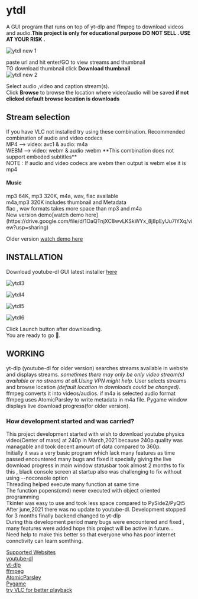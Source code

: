 # ytdl
A GUI program that runs on top of yt-dlp and ffmpeg to download videos and audio.**This project is only for educational purpose DO NOT SELL . USE AT YOUR RISK .**<br />

![ytdl new 1](https://user-images.githubusercontent.com/55890376/143569133-6d465e8f-b632-4cc1-b093-2adc76c03fcf.jpg)



paste url and hit enter/GO to view streams and thumbnail<br />
TO download thumbnail click **Download thumbnail**<br />
![ytdl new 2](https://user-images.githubusercontent.com/55890376/143569182-896f5646-3ae4-40d2-b027-cb5a01a998d1.jpg)




Select audio ,video and caption stream(s).<br />
Click **Browse** to browse the location where video/audio will be saved **if not clicked default browse location is downloads**<br />

<h2>Stream selection</h2>
If you have VLC not installed try using these combination.
Recommended combination of audio and video codecs<br />
MP4 -->   video: avc1 & audio: m4a <br />
WEBM -->  video: webm & audio :webm  **This combination does not support embeded subtitles**<br />
NOTE : If audio and video codecs are webm then output is webm else it is mp4<br />

<h4>Music</h4>
mp3 64K, mp3 320K, m4a, wav, flac available<br />
m4a,mp3 320K includes thumbnail and Metadata<br />
flac , wav formats takes more space than mp3 and m4a
<br />
New version demo[watch demo here](https://drive.google.com/file/d/1OaQTnjXC8wvLKSkWYx_8j8pEyUu7IYXq/view?usp=sharing)</br>

Older version [watch demo here](https://user-images.githubusercontent.com/55890376/114445050-398c9100-9bed-11eb-9b17-aea0be0704d8.mp4)</br>

<h2>INSTALLATION</h2>

Download youtube-dl GUI latest installer [here](https://github.com/sourabhkv/ytdl/releases/latest)<br />

![ytdl3](https://user-images.githubusercontent.com/55890376/141781730-445d6ec8-fb01-4d82-a45c-8f182d08b8a3.jpg)

![ytdl4](https://user-images.githubusercontent.com/55890376/141781775-ca0e0b5d-d869-403d-aba4-30a1c448767e.jpg)

![ytdl5](https://user-images.githubusercontent.com/55890376/141781804-461d41f5-4f6c-487d-92f7-74fa28d92e01.jpg)

![ytdl6](https://user-images.githubusercontent.com/55890376/141781963-69e2b0e4-c0bc-4996-8491-d5244c314010.jpg)




Click Launch button after downloading.<br />
You are ready to go 🤘.<br />

<h2>WORKING</h2>

yt-dlp (youtube-dl for older version) searches streams available in website and displays streams.
*sometimes there may only be only video stream(s) available or no streams at all.Using VPN might help.*
User selects streams and browse location *(default location in downloads could be changed)*.
ffmpeg converts it into videos/audios.
if m4a is selected audio format ffmpeg uses AtomicParsley to write metadata in m4a file.
Pygame window displays live download progress(for older version).<br />

<h3>How development started and was carried?</h3>
This project development started with wish to download youtube physics video(Center of mass) at 240p in March,2021 because 240p quality was managable and took decent amount of data compared to 360p.</br>
Initially it was a very basic program which lack many features as time passed encountered many bugs and fixed it specially giving the live download progress in main window statusbar took almost 2 months to fix this , black console screen at startup also was challenging to fix without using --noconsole option</br>
Threading helped execute many function at same time</br>
The function popens(cmd) never executed with object oriented programming</br>
Tkinter was easy to use and took less space compared to PySide2/PyQt5</br>
After june,2021 there was no update to youtube-dl. Development stopped for 3 months finally backend changed to yt-dlp</br>
During this development period many bugs were encountered and fixed , many features were added hope this project will be active in future...</br>
Need help to make this better so that everyone who has poor internet connctivity can learn somthing.</br>


[Supported Websites](http://ytdl-org.github.io/youtube-dl/supportedsites.html)<br />
[youtube-dl](https://github.com/ytdl-org/youtube-dl)<br />
[yt-dlp](https://github.com/yt-dlp/yt-dlp)<br />
[ffmpeg](https://ffmpeg.org/ffmpeg.html)<br />
[AtomicParsley](http://atomicparsley.sourceforge.net/)<br />
[Pygame](https://www.pygame.org/wiki/about)<br />
[try VLC for better playback](https://www.videolan.org/)<br />
